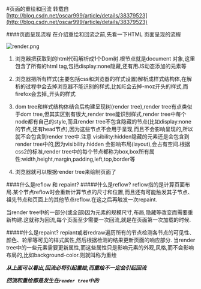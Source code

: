 #页面的重绘和回流
转载自[http://blog.csdn.net/oscar999/article/details/38379523](http://blog.csdn.net/oscar999/article/details/38379523)

####页面呈现流程
在介绍重绘和回流之前,先看一下HTML 页面呈现的流程

![render.png](img/render.png)

1. 浏览器把获取到的html代码解析成1个Dom树.根节点就是document 对象,这里包含了所有的html tag,包括display:none隐藏,还有用JS动态添加的元素等

2. 浏览器把所有样式(主要包括css和浏览器的样式设置)解析成样式结构体,在解析的过程中会去掉浏览器不能识别的样式,比如IE会去掉-moz开头的样式,而firefox会去掉_开头的样式

3. dom tree和样式结构体结合后构建呈现树(render tree),render tree有点类似于dom tree,但其实区别有很大,render tree能识别样式,render tree中每个node都有自己的style,而且render tree不包含隐藏的节点(比如display:none的节点,还有head节点),因为这些节点不会用于呈现,而且不会影响呈现的,所以就不会包含到render tree中.注意 visibility:hidden隐藏的元素还是会包含到render tree中的,因为visibility:hidden 会影响布局(layout),会占有空间.根据css2的标准,render tree中的每个节点都称为box,box所有属性:width,height,margin,padding,left,top,border等

4. 浏览器就可以根据render tree来绘制页面了

####什么是reflow 和 repaint?
#####什么是reflow?
reflow指的是计算页面布局.某个节点reflow时会重新计算节点的尺寸和位置,而且还有可能触发其子节点、祖先节点和页面上的其他节点reflow.在这之后再触发一次repaint.

当render tree中的一部分(或全部)因为元素的规模尺寸,布局,隐藏等改变而需要重新构建.这就称为回流,每个页面至少需要一次回流,就是在页面第一次加载的时候.

#####什么是repaint?
repiant或者redraw遍历所有的节点检测各节点的可见性、颜色、轮廓等可见的样式属性,然后根据检测的结果更新页面的响应部分.
当render tree中的一些元素需要更新属性,而这些属性只是影响元素的外观,风格,而不会影响布局的,比如background-color.则就叫称为重绘

**_从上面可以看出,回流必将引起重绘,而重绘不一定会引起回流_**

**_回流和重绘都是发生在`render tree`中的_**
